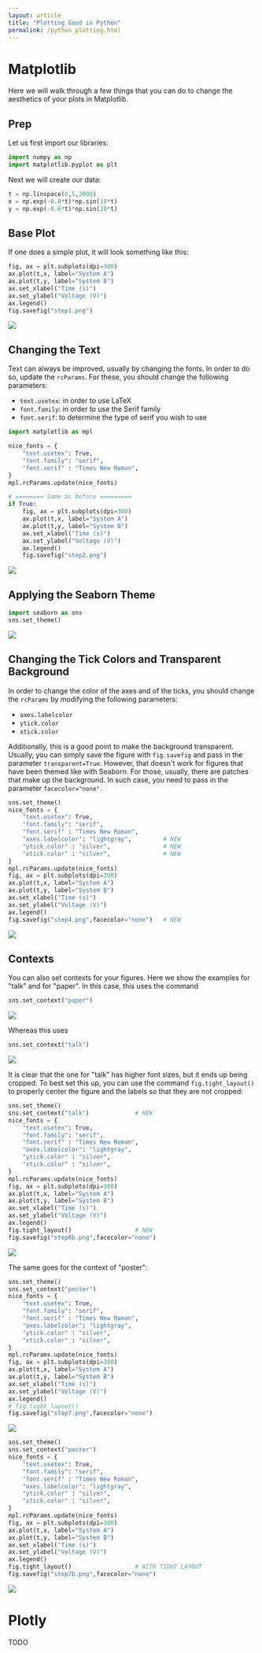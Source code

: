 ```yaml
---
layout: article
title: "Plotting Good in Python"
permalink: /python_plotting.html
---
```



# Matplotlib

Here we will walk through a few things that you can do to change the aesthetics of your plots in Matplotlib. 

## Prep
Let us first import our libraries: 

```python
import numpy as np
import matplotlib.pyplot as plt 
```

Next we will create our data:

```python
t = np.linspace(0,5,2000)
x = np.exp(-0.8*t)*np.sin(10*t)
y = np.exp(-0.6*t)*np.sin(20*t)
```

## Base Plot

If one does a simple plot, it will look something like this:

```python
fig, ax = plt.subplots(dpi=300)
ax.plot(t,x, label="System A")
ax.plot(t,y, label="System B")
ax.set_xlabel("Time (s)")
ax.set_ylabel("Voltage (V)")
ax.legend()
fig.savefig("step1.png")
```

![](../assets/images/python_plotting/step1.png)

## Changing the Text

Text can always be improved, usually by changing the fonts. In order to do so, update the `rcParams`. For these, you should change the following parameters:
- `text.usetex`: in order to use LaTeX
- `font.family`: in order to use the Serif family
- `font.serif`: to determine the type of serif you wish to use

```python
import matplotlib as mpl 

nice_fonts = {
    "text.usetex": True,
    "font.family": "serif",
    "font.serif" : "Times New Roman",
}
mpl.rcParams.update(nice_fonts)

# ======== Same as before =========
if True:
    fig, ax = plt.subplots(dpi=300)
    ax.plot(t,x, label="System A")
    ax.plot(t,y, label="System B")
    ax.set_xlabel("Time (s)")
    ax.set_ylabel("Voltage (V)")
    ax.legend()
    fig.savefig("step2.png")
```

![](../assets/images/python_plotting/step2.png)


## Applying the Seaborn Theme

```python
import seaborn as sns
sns.set_theme()
```

![](../assets/images/python_plotting/step3.png)


## Changing the Tick Colors and Transparent Background

In order to change the color of the axes and of the ticks, you should change the `rcParams` by modifying the following parameters:
- `axes.labelcolor`
- `ytick.color`
- `xtick.color`

Additionally, this is a good point to make the background transparent. Usually, you can simply save the figure with `fig.savefig` and pass in the parameter `transparent=True`. However, that doesn't work for figures that have been themed like with Seaborn. For those, usually, there are patches that make up the background. In such case, you need to pass in the parameter `facecolor="none"`. 

```python
sns.set_theme()
nice_fonts = {
    "text.usetex": True,
    "font.family": "serif",
    "font.serif" : "Times New Roman",
    "axes.labelcolor": "lightgray",         # NEW
    "ytick.color" : "silver",               # NEW
    "xtick.color" : "silver",               # NEW
}
mpl.rcParams.update(nice_fonts)
fig, ax = plt.subplots(dpi=300)
ax.plot(t,x, label="System A")
ax.plot(t,y, label="System B")
ax.set_xlabel("Time (s)")
ax.set_ylabel("Voltage (V)")
ax.legend()
fig.savefig("step4.png",facecolor="none")   # NEW
```


![](../assets/images/python_plotting/step4.png)

## Contexts

You can also set contexts for your figures. Here we show the examples for "talk" and for "paper". In this case, this uses the command 

```python
sns.set_context("paper")
```

![](../assets/images/python_plotting/step5.png)

Whereas this uses 

```python
sns.set_context("talk")
```
![](../assets/images/python_plotting/step6.png)


It is clear that the one for "talk" has higher font sizes, but it ends up being cropped. To best set this up, you can use the command `fig.tight_layout()` to properly center the figure and the labels so that they are not cropped:

```python
sns.set_theme()
sns.set_context("talk")             # NEW
nice_fonts = {
    "text.usetex": True,
    "font.family": "serif",
    "font.serif" : "Times New Roman",
    "axes.labelcolor": "lightgray",
    "ytick.color" : "silver",
    "xtick.color" : "silver",
}
mpl.rcParams.update(nice_fonts)
fig, ax = plt.subplots(dpi=300)
ax.plot(t,x, label="System A")
ax.plot(t,y, label="System B")
ax.set_xlabel("Time (s)")
ax.set_ylabel("Voltage (V)")
ax.legend()
fig.tight_layout()                  # NEW
fig.savefig("step6b.png",facecolor="none")

```

![](../assets/images/python_plotting/step6b.png)

The same goes for the context of "poster":

```python
sns.set_theme()
sns.set_context("poster")
nice_fonts = {
    "text.usetex": True,
    "font.family": "serif",
    "font.serif" : "Times New Roman",
    "axes.labelcolor": "lightgray",
    "ytick.color" : "silver",
    "xtick.color" : "silver",
}
mpl.rcParams.update(nice_fonts)
fig, ax = plt.subplots(dpi=300)
ax.plot(t,x, label="System A")
ax.plot(t,y, label="System B")
ax.set_xlabel("Time (s)")
ax.set_ylabel("Voltage (V)")
ax.legend()
# fig.tight_layout()
fig.savefig("step7.png",facecolor="none")
```

![](../assets/images/python_plotting/step7.png)

```python
sns.set_theme()
sns.set_context("poster")
nice_fonts = {
    "text.usetex": True,
    "font.family": "serif",
    "font.serif" : "Times New Roman",
    "axes.labelcolor": "lightgray",
    "ytick.color" : "silver",
    "xtick.color" : "silver",
}
mpl.rcParams.update(nice_fonts)
fig, ax = plt.subplots(dpi=300)
ax.plot(t,x, label="System A")
ax.plot(t,y, label="System B")
ax.set_xlabel("Time (s)")
ax.set_ylabel("Voltage (V)")
ax.legend()
fig.tight_layout()                  # WITH TIGHT LAYOUT
fig.savefig("step7b.png",facecolor="none")
```
![](../assets/images/python_plotting/step7b.png)


# Plotly

TODO